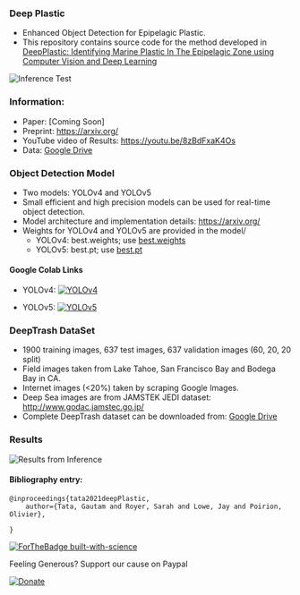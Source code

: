 
### Deep Plastic 
- Enhanced Object Detection for Epipelagic Plastic.
- This repository contains source code for the method developed in [DeepPlastic: Identifying Marine Plastic In The Epipelagic Zone using Computer Vision and Deep Learning](https://arxiv.org/)

![Inference Test](https://media.giphy.com/media/KCglrSW1FKhkNS6B5G/giphy.gif)

### Information:
- Paper: [Coming Soon]
- Preprint: https://arxiv.org/
- YouTube video of Results: https://youtu.be/8zBdFxaK4Os
- Data: [Google Drive](https://drive.google.com/drive/folders/1fsS_u2QpbRGynYkP6-D6cfvq8r0hpjXI?usp=sharing)


### Object Detection Model
- Two models: YOLOv4 and YOLOv5 
- Small efficient and high precision models can be used for real-time object detection.
- Model architecture and implementation details: https://arxiv.org/
- Weights for YOLOv4 and YOLOv5 are provided in the model/
	- YOLOv4: best.weights; use [best.weights](https://drive.google.com/file/d/1YOTtZ2cHbqgxHukzLp01OVsUoa2CwwXs/view?usp=sharing)
	- YOLOv5: best.pt; use [best.pt](https://drive.google.com/file/d/14mBOhtLrE2d3hudqjwBZmawKAvTF4zxS/view?usp=sharing)

#### Google Colab Links

- YOLOv4: [![YOLOv4](https://colab.research.google.com/assets/colab-badge.svg)](https://colab.research.google.com/github/Naereen/badges) 

- YOLOv5: [![YOLOv5](https://colab.research.google.com/assets/colab-badge.svg)](https://colab.research.google.com/github/Naereen/badges) 

### DeepTrash DataSet
- 1900 training images, 637 test images, 637 validation images (60, 20, 20 split) 
- Field images taken from Lake Tahoe, San Francisco Bay and Bodega Bay in CA.
- Internet images (<20%) taken by scraping Google Images.
- Deep Sea images are from JAMSTEK JEDI dataset: http://www.godac.jamstec.go.jp/
- Complete DeepTrash dataset can be downloaded from: [Google Drive](https://drive.google.com/drive/folders/1fsS_u2QpbRGynYkP6-D6cfvq8r0hpjXI?usp=sharing)


### Results
![Results from Inference](https://github.com/gautamtata/DeepPlastic/blob/master/results.png)


#### Bibliography entry:
	
	@inproceedings{tata2021deepPlastic,
	    author={Tata, Gautam and Royer, Sarah and Lowe, Jay and Poirion, Olivier},
	   
	}

[![ForTheBadge built-with-science](http://ForTheBadge.com/images/badges/built-with-science.svg)](https://GitHub.com/Naereen/)


Feeling Generous? Support our cause on Paypal

[![Donate](https://img.shields.io/badge/Donate-PayPal-green.svg)](https://www.paypal.com/)

